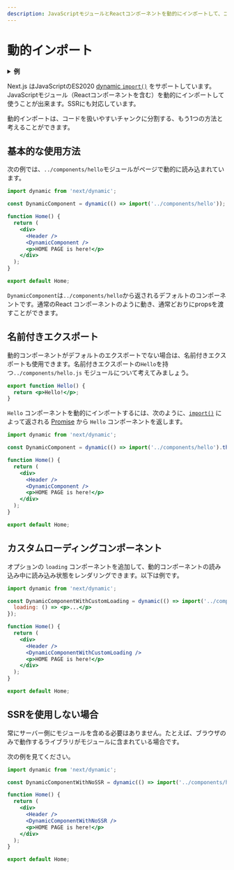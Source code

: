 ```yaml
---
description: JavaScriptモジュールとReactコンポーネントを動的にインポートして、コードを扱いやすいチャンクに分割する。
---
```


# 動的インポート

<details>
  <summary><b>例</b></summary>
  <ul>
    <li><a href="https://github.com/zeit/next.js/tree/canary/examples/with-dynamic-import">動的インポート</a></li>
  </ul>
</details>

Next.js はJavaScriptのES2020 [dynamic `import()`](https://github.com/tc39/proposal-dynamic-import) をサポートしています。JavaScriptモジュール（Reactコンポーネントを含む）を動的にインポートして使うことが出来ます。SSRにも対応しています。

動的インポートは、コードを扱いやすいチャンクに分割する、もう1つの方法と考えることができます。

## 基本的な使用方法

次の例では、`../components/hello`モジュールがページで動的に読み込まれています。

```jsx
import dynamic from 'next/dynamic';

const DynamicComponent = dynamic(() => import('../components/hello'));

function Home() {
  return (
    <div>
      <Header />
      <DynamicComponent />
      <p>HOME PAGE is here!</p>
    </div>
  );
}

export default Home;
```

`DynamicComponent`は`../components/hello`から返されるデフォルトのコンポーネントです。通常のReact コンポーネントのように動き、通常どおりにpropsを渡すことができます。

## 名前付きエクスポート

動的コンポーネントがデフォルトのエクスポートでない場合は、名前付きエクスポートも使用できます。名前付きエクスポートの`Hello`を持つ`../components/hello.js` モジュールについて考えてみましょう。

```jsx
export function Hello() {
  return <p>Hello!</p>;
}
```

`Hello` コンポーネントを動的にインポートするには、次のように、[`import()`](https://github.com/tc39/proposal-dynamic-import#example) によって返される [Promise](https://developer.mozilla.org/en-US/docs/Web/JavaScript/Reference/Global_Objects/Promise) から `Hello` コンポーネントを返します。

```jsx
import dynamic from 'next/dynamic';

const DynamicComponent = dynamic(() => import('../components/hello').then(mod => mod.Hello));

function Home() {
  return (
    <div>
      <Header />
      <DynamicComponent />
      <p>HOME PAGE is here!</p>
    </div>
  );
}

export default Home;
```

## カスタムローディングコンポーネント

オプションの `loading` コンポーネントを追加して、動的コンポーネントの読み込み中に読み込み状態をレンダリングできます。以下は例です。

```jsx
import dynamic from 'next/dynamic';

const DynamicComponentWithCustomLoading = dynamic(() => import('../components/hello'), {
  loading: () => <p>...</p>
});

function Home() {
  return (
    <div>
      <Header />
      <DynamicComponentWithCustomLoading />
      <p>HOME PAGE is here!</p>
    </div>
  );
}

export default Home;
```

## SSRを使用しない場合

常にサーバー側にモジュールを含める必要はありません。たとえば、ブラウザのみで動作するライブラリがモジュールに含まれている場合です。

次の例を見てください。

```jsx
import dynamic from 'next/dynamic';

const DynamicComponentWithNoSSR = dynamic(() => import('../components/hello3'), { ssr: false });

function Home() {
  return (
    <div>
      <Header />
      <DynamicComponentWithNoSSR />
      <p>HOME PAGE is here!</p>
    </div>
  );
}

export default Home;
```
